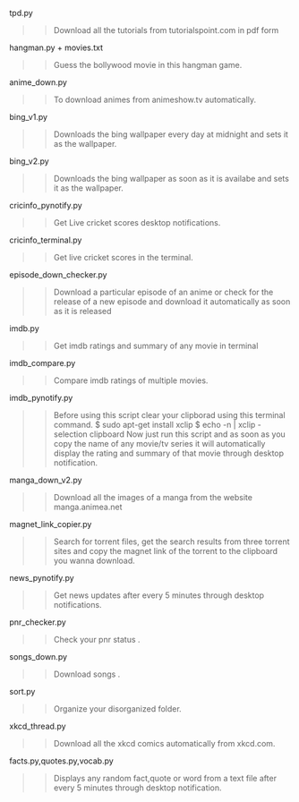 tpd.py

>> Download all the tutorials from tutorialspoint.com in pdf form

hangman.py + movies.txt

>> Guess the bollywood movie in this hangman game.

anime_down.py

>> To download animes from animeshow.tv automatically.

bing_v1.py

>> Downloads the bing wallpaper every day at midnight and sets it as the wallpaper.

bing_v2.py

>> Downloads the bing wallpaper as soon as it is availabe and sets it as the wallpaper.

cricinfo_pynotify.py

>> Get Live cricket scores desktop notifications.

cricinfo_terminal.py

>> Get live cricket scores in the terminal.

episode_down_checker.py

>> Download a particular episode of an anime or check for the release of a new episode and download it automatically as soon as it is released

imdb.py

>> Get imdb ratings and summary of any movie in terminal

imdb_compare.py

>> Compare imdb ratings of multiple movies.

imdb_pynotify.py

>>Before using this script clear your clipborad using this terminal command.
$ sudo apt-get install xclip
$ echo -n | xclip -selection clipboard
Now just run this script and as soon as you copy the name of any movie/tv series it will automatically display the rating and summary of that movie through desktop notification.

manga_down_v2.py

>> Download all the images of a manga from the website manga.animea.net

magnet_link_copier.py

>> Search for torrent files, get the search results from three torrent sites and copy the magnet link of the torrent to the clipboard you wanna download.

news_pynotify.py

>> Get news updates after every 5 minutes through desktop notifications.

pnr_checker.py

>> Check your pnr status .

songs_down.py

>> Download songs .

sort.py

>> Organize your disorganized folder.

xkcd_thread.py

>> Download all the xkcd comics automatically from xkcd.com.

facts.py,quotes.py,vocab.py

>> Displays any random fact,quote or word from a text file after every 5 minutes through desktop notification.

